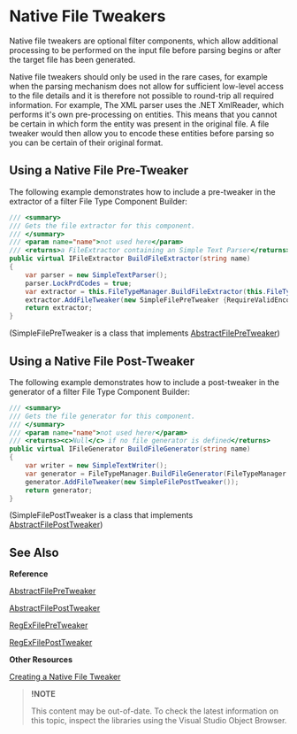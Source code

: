 Native File Tweakers
==

Native file tweakers are optional filter components, which allow additional processing to be performed on the input file before parsing begins or after the target file has been generated.

Native file tweakers should only be used in the rare cases, for example when the parsing mechanism does not allow for sufficient low-level access to the file details and it is therefore not possible to round-trip all required information. For example, The XML parser uses the .NET XmlReader, which performs it's own pre-processing on entities. This means that you cannot be certain in which form the entity was present in the original file. A file tweaker would then allow you to encode these entities before parsing so you can be certain of their original format.

Using a Native File Pre-Tweaker
--

The following example demonstrates how to include a pre-tweaker in the extractor of a filter File Type Component Builder:
```cs
/// <summary>
/// Gets the file extractor for this component.
/// </summary>
/// <param name="name">not used here</param>
/// <returns>a FileExtractor containing an Simple Text Parser</returns>
public virtual IFileExtractor BuildFileExtractor(string name)
{
    var parser = new SimpleTextParser();
    parser.LockPrdCodes = true;
    var extractor = this.FileTypeManager.BuildFileExtractor(this.FileTypeManager.BuildNativeExtractor(parser), this);
    extractor.AddFileTweaker(new SimpleFilePreTweaker {RequireValidEncoding = false});
    return extractor;
}
```

(SimpleFilePreTweaker is a class that implements [AbstractFilePreTweaker](../../api/filetypesupport/Sdl.FileTypeSupport.Framework.Core.Utilities.NativeApi.AbstractFilePreTweaker.yml))

Using a Native File Post-Tweaker
--

The following example demonstrates how to include a post-tweaker in the generator of a filter File Type Component Builder:

```cs
/// <summary>
/// Gets the file generator for this component.
/// </summary>
/// <param name="name">not used herer</param>
/// <returns><c>Null</c> if no file generator is defined</returns>
public virtual IFileGenerator BuildFileGenerator(string name)
{
    var writer = new SimpleTextWriter();
    var generator = FileTypeManager.BuildFileGenerator(FileTypeManager.BuildNativeGenerator(writer));
    generator.AddFileTweaker(new SimpleFilePostTweaker());
    return generator;
}
```

(SimpleFilePostTweaker is a class that implements [AbstractFilePostTweaker](../../api/filetypesupport/Sdl.FileTypeSupport.Framework.Core.Utilities.NativeApi.AbstractFilePostTweaker.yml))

See Also
--

**Reference**

[AbstractFilePreTweaker](../../api/filetypesupport/Sdl.FileTypeSupport.Framework.Core.Utilities.NativeApi.AbstractFilePreTweaker.yml)

[AbstractFilePostTweaker](../../api/filetypesupport/Sdl.FileTypeSupport.Framework.Core.Utilities.NativeApi.AbstractFilePostTweaker.yml)

[RegExFilePreTweaker](../../api/filetypesupport/Sdl.FileTypeSupport.Framework.Core.Utilities.NativeApi.RegExFilePreTweaker.yml)

[RegExFilePostTweaker](../../api/filetypesupport/Sdl.FileTypeSupport.Framework.Core.Utilities.NativeApi.RegExFilePostTweaker.yml)

**Other Resources**

[Creating a Native File Tweaker](creating_a_native_file_tweaker.md)

>**!NOTE**
>
> This content may be out-of-date. To check the latest information on this topic, inspect the libraries using the Visual Studio Object Browser.